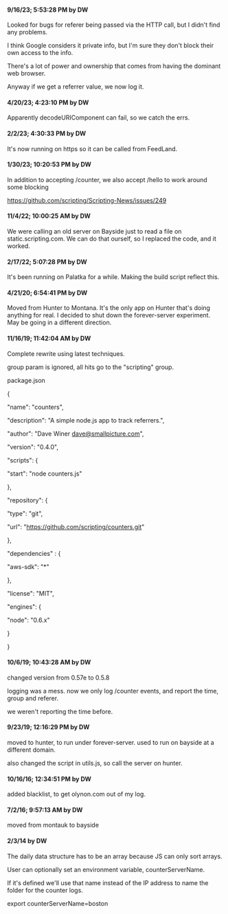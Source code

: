 #### 9/16/23; 5:53:28 PM by DW

Looked for bugs for referer being passed via the HTTP call, but I didn't find any problems. 

I think Google considers it private info, but I'm sure they don't block their own access to the info. 

There's a lot of power and ownership that comes from having the dominant web browser.

Anyway if we get a referrer value, we now log it. 

#### 4/20/23; 4:23:10 PM by DW

Apparently decodeURIComponent can fail, so we catch the errs.

#### 2/2/23; 4:30:33 PM by DW

It's now running on https so it can be called from FeedLand. 

#### 1/30/23; 10:20:53 PM by DW

In addition to accepting /counter, we also accept /hello to work around some blocking

https://github.com/scripting/Scripting-News/issues/249

#### 11/4/22; 10:00:25 AM by DW

We were calling an old server on Bayside just to read a file on static.scripting.com. We can do that ourself, so I replaced the code, and it worked. 

#### 2/17/22; 5:07:28 PM by DW

It's been running on Palatka for a while. Making the build script reflect this. 

#### 4/21/20; 6:54:41 PM by DW

Moved from Hunter to Montana. It's the only app on Hunter that's doing anything for real. I decided to shut down the forever-server experiment. May be going in a different direction.

#### 11/16/19; 11:42:04 AM by DW

Complete rewrite using latest techniques.

group param is ignored, all hits go to the "scripting" group.

package.json

{

"name": "counters",

"description": "A simple node.js app to track referrers.",

"author": "Dave Winer <dave@smallpicture.com>",

"version": "0.4.0",

"scripts": {

"start": "node counters.js"

},

"repository": {

"type": "git",

"url": "https://github.com/scripting/counters.git"

},

"dependencies" : {

"aws-sdk": "*"

}, 

"license": "MIT",

"engines": {

"node": "0.6.x"

}

}

#### 10/6/19; 10:43:28 AM by DW

changed version from 0.57e to 0.5.8

logging was a mess. now we only log /counter events, and report the time, group and referer.

we weren't reporting the time before. 

#### 9/23/19; 12:16:29 PM by DW

moved to hunter, to run under forever-server. used to run on bayside at a different domain. 

also changed the script in utils.js, so call the server on hunter.

#### 10/16/16; 12:34:51 PM by DW

added blacklist, to get olynon.com out of my log.

#### 7/2/16; 9:57:13 AM by DW

moved from montauk to bayside

#### 2/3/14 by DW

The daily data structure has to be an array because JS can only sort arrays.

User can optionally set an environment variable, counterServerName. 

If it's defined we'll use that name instead of the IP address to name the folder for the counter logs.

export counterServerName=boston

